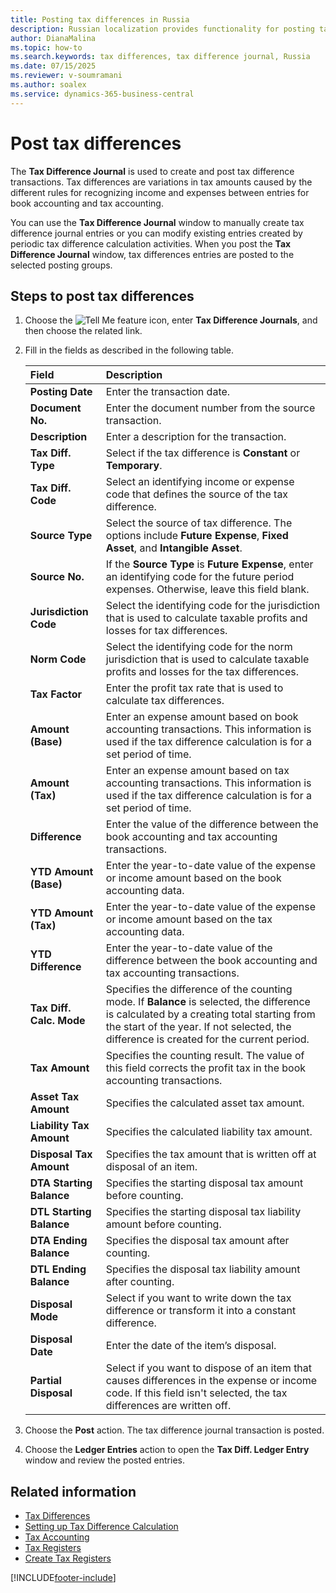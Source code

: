 ```yaml
---
title: Posting tax differences in Russia
description: Russian localization provides functionality for posting tax differences in compliance with local tax regulations.
author: DianaMalina
ms.topic: how-to
ms.search.keywords: tax differences, tax difference journal, Russia
ms.date: 07/15/2025
ms.reviewer: v-soumramani
ms.author: soalex
ms.service: dynamics-365-business-central
---
```


# Post tax differences

The **Tax Difference Journal** is used to create and post tax difference transactions. Tax differences are variations in tax amounts caused by the different rules for recognizing income and expenses between entries for book accounting and tax accounting.

You can use the **Tax Difference Journal** window to manually create tax difference journal entries or you can modify existing entries created by periodic tax difference calculation activities. When you post the **Tax Difference Journal** window, tax differences entries are posted to the selected posting groups.

## Steps to post tax differences

1. Choose the ![Tell Me feature](../../media/ui-search/search_small.png "Tell me what you want to do") icon, enter **Tax Difference Journals**, and then choose the related link.
1. Fill in the fields as described in the following table.

   | Field | Description |
   |:-|:-|
   | **Posting Date** | Enter the transaction date. |
   | **Document No.** | Enter the document number from the source transaction. |
   | **Description** | Enter a description for the transaction. |
   | **Tax Diff. Type** | Select if the tax difference is **Constant** or **Temporary**. |
   | **Tax Diff. Code** | Select an identifying income or expense code that defines the source of the tax difference. |
   | **Source Type** | Select the source of tax difference. The options include **Future Expense**, **Fixed Asset**, and **Intangible Asset**. |
   | **Source No.** | If the **Source Type** is **Future Expense**, enter an identifying code for the future period expenses.  Otherwise, leave this field blank. |
   | **Jurisdiction Code** | Select the identifying code for the jurisdiction that is used to calculate taxable profits and losses for tax differences. |
   | **Norm Code** | Select the identifying code for the norm jurisdiction that is used to calculate taxable profits and losses for the tax differences. |
   | **Tax Factor** | Enter the profit tax rate that is used to calculate tax differences. |
   | **Amount (Base)** | Enter an expense amount based on book accounting transactions. This information is used if the tax difference calculation is for a set period of time. |
   | **Amount (Tax)** | Enter an expense amount based on tax accounting transactions. This information is used if the tax difference calculation is for a set period of time. |
   | **Difference** | Enter the value of the difference between the book accounting and tax accounting transactions. |
   | **YTD Amount (Base)** | Enter the year-to-date value of the expense or income amount based on the book accounting data. |
   | **YTD Amount (Tax)** | Enter the year-to-date value of the expense or income amount based on the tax accounting data. |
   | **YTD Difference** | Enter the year-to-date value of the difference between the book accounting and tax accounting transactions. |
   | **Tax Diff. Calc. Mode** | Specifies the difference of the counting mode. If **Balance** is selected, the difference is calculated by a creating total starting from the start of the year. If not selected, the difference is created for the current period. |
   | **Tax Amount** | Specifies the counting result. The value of this field corrects the profit tax in the book accounting transactions. |
   | **Asset Tax Amount** | Specifies the calculated asset tax amount. |
   | **Liability Tax Amount** | Specifies the calculated liability tax amount. |
   | **Disposal Tax Amount** | Specifies the tax amount that is written off at disposal of an item. |
   | **DTA Starting Balance** | Specifies the starting disposal tax amount before counting. |
   | **DTL Starting Balance** | Specifies the starting disposal tax liability amount before counting. |
   | **DTA Ending Balance** | Specifies the disposal tax amount after counting. |
   | **DTL Ending Balance** | Specifies the disposal tax liability amount after counting. |
   | **Disposal Mode** | Select if you want to write down the tax difference or transform it into a constant difference. |
   | **Disposal Date** | Enter the date of the item’s disposal. |
   | **Partial Disposal** | Select if you want to dispose of an item that causes differences in the expense or income code. If this field isn't selected, the tax differences are written off. |

1. Choose the **Post** action. The tax difference journal transaction is posted.
1. Choose the **Ledger Entries** action to open the **Tax Diff. Ledger Entry** window and review the posted entries.

## Related information

- [Tax Differences](Tax-Differences.md)  
- [Setting up Tax Difference Calculation](Setting-up-Tax-Difference-Calculation.md)  
- [Tax Accounting](Tax-Accounting.md)  
- [Tax Registers](Tax-Registers.md)  
- [Create Tax Registers](How-to-Create-Tax-Registers.md)  

[!INCLUDE[footer-include](../../includes/footer-banner.md)]
